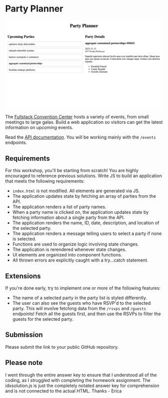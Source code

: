 # Party Planner

![Example screenshot with a list of upcoming parties. Detailed information, including a guest list, is displayed for a selected party.](example.png)

The [Fullstack Convention Center](https://fsa-crud-2aa9294fe819.herokuapp.com/api) hosts a variety of events, from small meetings to large galas. Build a web application so visitors can get the latest information on upcoming events.

Read the [API documentation](https://fsa-crud-2aa9294fe819.herokuapp.com/api/#tag/Events). You will be working mainly with the `/events` endpoints.

## Requirements

For this workshop, you'll be starting from scratch! You are highly encouraged to reference previous solutions. Write JS to build an application that meets the following requirements:

- `index.html` is not modified. All elements are generated via JS.
- The application updates state by fetching an array of parties from the API.
- The application renders a list of party names.
- When a party name is clicked on, the application updates state by fetching information about a single party from the API.
- The application renders the name, ID, date, description, and location of the selected party.
- The application renders a message telling users to select a party if none is selected.
- Functions are used to organize logic involving state changes.
- The application is rerendered whenever state changes.
- UI elements are organized into component functions.
- All thrown errors are explicitly caught with a try...catch statement.

## Extensions

If you're done early, try to implement one or more of the following features:

- The name of a selected party in the party list is styled differently.
- The user can also see the guests who have RSVP'd to the selected party. This will involve fetching data from the `/rsvps` and `/guests` endpoints! Fetch all the guests first, and then use the RSVPs to filter the guests for the selected party.

## Submission

Please submit the link to your public GitHub repository.

## Please note

I went through the entire answer key to ensure that I understood all of the coding, as
I struggled with completing the homework assignment. The idxsolution.js is just the completely notated
answer key for comprehension and is not connected to the actual HTML. Thanks - Erica
